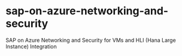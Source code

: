# sap-on-azure-networking-and-security
SAP on Azure Networking and Security for VMs and HLI (Hana Large Instance) Integration
